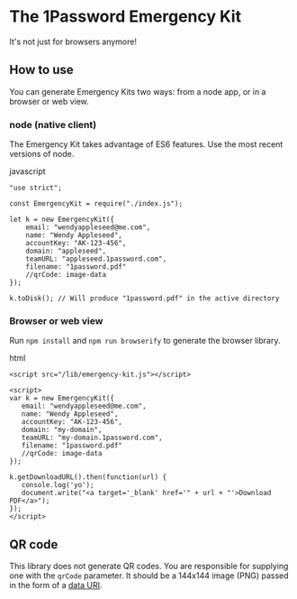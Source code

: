 # The 1Password Emergency Kit

It's not just for browsers anymore!

## How to use

You can generate Emergency Kits two ways: from a node app, or in a browser or web view.

### node (native client)

The Emergency Kit takes advantage of ES6 features. Use the most recent versions of node.

javascript
```
"use strict";

const EmergencyKit = require("./index.js");

let k = new EmergencyKit({
    email: "wendyappleseed@me.com",
    name: "Wendy Appleseed",
    accountKey: "AK-123-456",
    domain: "appleseed",
    teamURL: "appleseed.1password.com",
    filename: "1password.pdf"
    //qrCode: image-data
});

k.toDisk(); // Will produce "1password.pdf" in the active directory
```

### Browser or web view

Run `npm install` and `npm run browserify` to generate the browser library.

html
 ```
<script src="/lib/emergency-kit.js"></script>

<script>
var k = new EmergencyKit({
    email: "wendyappleseed@me.com",
    name: "Wendy Appleseed",
    accountKey: "AK-123-456",
    domain: "my-domain",
    teamURL: "my-domain.1password.com",
    filename: "1password.pdf"
    //qrCode: image-data
});

k.getDownloadURL().then(function(url) {
    console.log('yo');
    document.write("<a target='_blank' href='" + url + "'>Download PDF</a>");
});
</script>
```

## QR code

This library does not generate QR codes. You are responsible for supplying one with the `qrCode` parameter. It should be a 144x144 image (PNG) passed in the form of a [data URI](https://developer.mozilla.org/en-US/docs/Web/HTTP/data_URIs).
